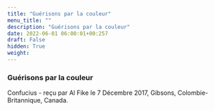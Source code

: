 ```yaml
---
title: "Guérisons par la couleur"
menu_title: ""
description: "Guérisons par la couleur"
date: 2022-06-01 06:00:01+00:257
draft: False
hidden: True
weight:
---
```

### Guérisons par la couleur

Confucius - reçu par Al Fike le 7 Décembre 2017, Gibsons, Colombie-Britannique, Canada.



